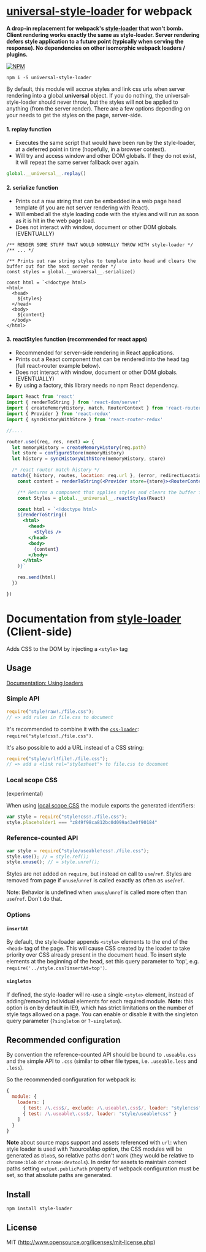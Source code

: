 # [universal-style-loader](https://npmjs.com/package/universal-style-loader) for webpack

**A drop-in replacement for webpack's [style-loader](https://npmjs.com/package/style-loader) that won't bomb. Client rendering works exactly the same as style-loader. Server rendering defers style application to a future point (typically when serving the response). No dependencies on other isomorphic webpack loaders / plugins.**


[![NPM](https://nodei.co/npm/universal-style-loader.png?stars=true&downloads=true)](https://nodei.co/npm/universal-style-loader/)


`npm i -S universal-style-loader`

By default, this module will accrue styles and link css urls when server rendering into a global.__universal__ object. If you do nothing, the universal-style-loader should never throw, but the styles will not be applied to anything (from the server render). There are a few options depending on your needs to get the styles on the page, server-side.


#### 1. replay function

* Executes the same script that would have been run by the style-loader, at a deferred point in time (hopefully, in a browser context).
* Will try and access window and other DOM globals. If they do not exist, it will repeat the same server fallback over again.

```js
global.__universal__.replay()
```

#### 2. serialize function

* Prints out a raw string that can be embedded in a web page head template (if you are not server rendering with React).
* Will embed all the style loading code with the styles and will run as soon as it is hit in the web page load.
* Does not interact with window, document or other DOM globals. (EVENTUALLY)

```
/** RENDER SOME STUFF THAT WOULD NORMALLY THROW WITH style-loader */
/** ... */

/** Prints out raw string styles to template into head and clears the buffer out for the next server render */
const styles = global.__universal__.serialize()

const html = `<!doctype html>
<html>
  <head>
    ${styles}
  </head>
  <body>
    ${content}
  </body>
</html>
```


#### 3. reactStyles function (recommended for react apps)

* Recommended for server-side rendering in React applications.
* Prints out a <Styles /> React component that can be rendered into the head tag (full react-router example below).
* Does not interact with window, document or other DOM globals. (EVENTUALLY)
* By using a factory, this library needs no npm React dependency.

```jsx
import React from 'react'
import { renderToString } from 'react-dom/server'
import { createMemoryHistory, match, RouterContext } from 'react-router'
import { Provider } from 'react-redux'
import { syncHistoryWithStore } from 'react-router-redux'

//....

router.use((req, res, next) => {
  let memoryHistory = createMemoryHistory(req.path)
  let store = configureStore(memoryHistory)
  let history = syncHistoryWithStore(memoryHistory, store)

  /* react router match history */
  match({ history, routes, location: req.url }, (error, redirectLocation, renderProps) => {
    const content = renderToString(<Provider store={store}><RouterContext {...renderProps} /></Provider>)

    /** Returns a component that applies styles and clears the buffer for the next server render */
    const Styles = global.__universal__.reactStyles(React)

    const html = `<!doctype html>
    ${renderToString((
      <html>
        <head>
          <Styles />
        </head>
        <body>
          {content}
        </body>
      </html>
    )}`

    res.send(html)
  })

})
```




# Documentation from [style-loader](https://npmjs.com/package/style-loader) (Client-side)


Adds CSS to the DOM by injecting a `<style>` tag

## Usage

[Documentation: Using loaders](http://webpack.github.io/docs/using-loaders.html)

### Simple API

``` javascript
require("style!raw!./file.css");
// => add rules in file.css to document
```

It's recommended to combine it with the [`css-loader`](https://github.com/webpack/css-loader): `require("style!css!./file.css")`.

It's also possible to add a URL instead of a CSS string:

``` javascript
require("style/url!file!./file.css");
// => add a <link rel="stylesheet"> to file.css to document
```

### Local scope CSS

(experimental)

When using [local scope CSS](https://github.com/webpack/css-loader#local-scope) the module exports the generated identifiers:

``` javascript
var style = require("style!css!./file.css");
style.placeholder1 === "z849f98ca812bc0d099a43e0f90184"
```

### Reference-counted API

``` javascript
var style = require("style/useable!css!./file.css");
style.use(); // = style.ref();
style.unuse(); // = style.unref();
```

Styles are not added on `require`, but instead on call to `use`/`ref`. Styles are removed from page if `unuse`/`unref` is called exactly as often as `use`/`ref`.

Note: Behavior is undefined when `unuse`/`unref` is called more often than `use`/`ref`. Don't do that.

### Options

#### `insertAt`

By default, the style-loader appends `<style>` elements to the end of the `<head>` tag of the page. This will cause CSS created by the loader to take priority over CSS already present in the document head. To insert style elements at the beginning of the head, set this query parameter to 'top', e.g. `require('../style.css?insertAt=top')`.

#### `singleton`

If defined, the style-loader will re-use a single `<style>` element, instead of adding/removing individual elements for each required module. **Note:** this option is on by default in IE9, which has strict limitations on the number of style tags allowed on a page. You can enable or disable it with the singleton query parameter (`?singleton` or `?-singleton`).

## Recommended configuration

By convention the reference-counted API should be bound to `.useable.css` and the simple API to `.css` (similar to other file types, i.e. `.useable.less` and `.less`).

So the recommended configuration for webpack is:

``` javascript
{
  module: {
    loaders: [
      { test: /\.css$/, exclude: /\.useable\.css$/, loader: "style!css" },
      { test: /\.useable\.css$/, loader: "style/useable!css" }
    ]
  }
}
```

**Note** about source maps support and assets referenced with `url`: when style loader is used with ?sourceMap option, the CSS modules will be generated as `Blob`s, so relative paths don't work (they would be relative to `chrome:blob` or `chrome:devtools`). In order for assets to maintain correct paths setting `output.publicPath` property of webpack configuration must be set, so that absolute paths are generated.

## Install

```
npm install style-loader
```

## License

MIT (http://www.opensource.org/licenses/mit-license.php)
